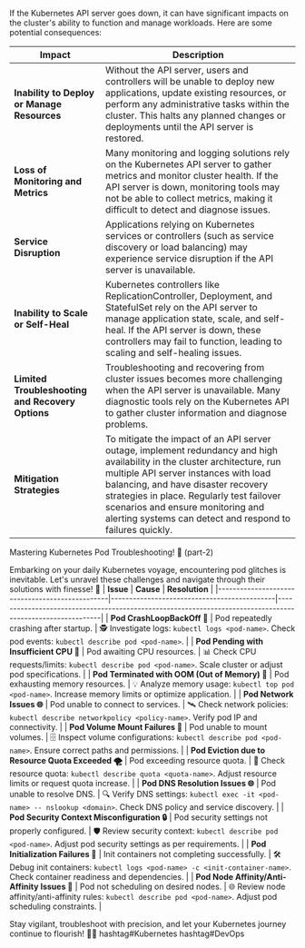 If the Kubernetes API server goes down, it can have significant impacts on the cluster's ability to function and 
manage workloads. Here are some potential consequences:

| **Impact**                                       | **Description**                                                                                                                                                               |
|--------------------------------------------------|-------------------------------------------------------------------------------------------------------------------------------------------------------------------------------|
| **Inability to Deploy or Manage Resources**      | Without the API server, users and controllers will be unable to deploy new applications, update existing resources, or perform any administrative tasks within the cluster. This halts any planned changes or deployments until the API server is restored. |
| **Loss of Monitoring and Metrics**               | Many monitoring and logging solutions rely on the Kubernetes API server to gather metrics and monitor cluster health. If the API server is down, monitoring tools may not be able to collect metrics, making it difficult to detect and diagnose issues. |
| **Service Disruption**                           | Applications relying on Kubernetes services or controllers (such as service discovery or load balancing) may experience service disruption if the API server is unavailable. |
| **Inability to Scale or Self-Heal**              | Kubernetes controllers like ReplicationController, Deployment, and StatefulSet rely on the API server to manage application state, scale, and self-heal. If the API server is down, these controllers may fail to function, leading to scaling and self-healing issues. |
| **Limited Troubleshooting and Recovery Options** | Troubleshooting and recovering from cluster issues becomes more challenging when the API server is unavailable. Many diagnostic tools rely on the Kubernetes API to gather cluster information and diagnose problems. |
| **Mitigation Strategies**                        | To mitigate the impact of an API server outage, implement redundancy and high availability in the cluster architecture, run multiple API server instances with load balancing, and have disaster recovery strategies in place. Regularly test failover scenarios and ensure monitoring and alerting systems can detect and respond to failures quickly. |




Mastering Kubernetes Pod Troubleshooting! 🚀 (part-2)
 
Embarking on your daily Kubernetes voyage, encountering pod glitches is inevitable. Let's unravel these challenges
and navigate through their solutions with finesse! 🌟
 | **Issue**                                      | **Cause**                                   | **Resolution**                                                                                             |
|------------------------------------------------|---------------------------------------------|-----------------------------------------------------------------------------------------------------------|
| **Pod CrashLoopBackOff 🔄**                    | Pod repeatedly crashing after startup.     | 🕵️ Investigate logs: `kubectl logs <pod-name>`. Check pod events: `kubectl describe pod <pod-name>`.       |
| **Pod Pending with Insufficient CPU 🚫**       | Pod awaiting CPU resources.                | 📊 Check CPU requests/limits: `kubectl describe pod <pod-name>`. Scale cluster or adjust pod specifications. |
| **Pod Terminated with OOM (Out of Memory) 🧠** | Pod exhausting memory resources.           | 💡 Analyze memory usage: `kubectl top pod <pod-name>`. Increase memory limits or optimize application.       |
| **Pod Network Issues 🌐**                      | Pod unable to connect to services.         | 🛰️ Check network policies: `kubectl describe networkpolicy <policy-name>`. Verify pod IP and connectivity.  |
| **Pod Volume Mount Failures 📂**               | Pod unable to mount volumes.               | 🗄️ Inspect volume configurations: `kubectl describe pod <pod-name>`. Ensure correct paths and permissions.  |
| **Pod Eviction due to Resource Quota Exceeded 🌪️** | Pod exceeding resource quota.              | 📡 Check resource quota: `kubectl describe quota <quota-name>`. Adjust resource limits or request quota increase. |
| **Pod DNS Resolution Issues 🌐**               | Pod unable to resolve DNS.                 | 🔍 Verify DNS settings: `kubectl exec -it <pod-name> -- nslookup <domain>`. Check DNS policy and service discovery. |
| **Pod Security Context Misconfiguration 🔒**  | Pod security settings not properly configured. | 🛡️ Review security context: `kubectl describe pod <pod-name>`. Adjust pod security settings as per requirements. |
| **Pod Initialization Failures 🚀**             | Init containers not completing successfully. | 🛠️ Debug init containers: `kubectl logs <pod-name> -c <init-container-name>`. Check container readiness and dependencies. |
| **Pod Node Affinity/Anti-Affinity Issues 🌟**  | Pod not scheduling on desired nodes.       | 🌐 Review node affinity/anti-affinity rules: `kubectl describe pod <pod-name>`. Adjust pod scheduling constraints. |


 
Stay vigilant, troubleshoot with precision, and let your Kubernetes journey continue to flourish! 
🌟🚀 hashtag#Kubernetes hashtag#DevOps 


